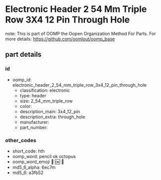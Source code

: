 # Electronic Header 2 54 Mm Triple Row 3X4 12 Pin Through Hole  

note: This is part of OOMP the Oopen Organization Method For Parts. For more details: https://github.com/oomlout/oomp_base

##  part details





### id
* oomp_id: electronic_header_2_54_mm_triple_row_3x4_12_pin_through_hole
  * classification: electronic
  * type: header
  * size: 2_54_mm_triple_row
  * color: 
  * description_main: 3x4_12_pin
  * description_extra: through_hole
  * manufacturer: 
  * part_number: 

### other_codes
* short_code: hth
* oomp_word: pencil ok octopus
* oomp_word_emoji :pencil: :ok: :octopus:
* md5_6_alpha: 6ec7m
* md5_6: a3fb52
